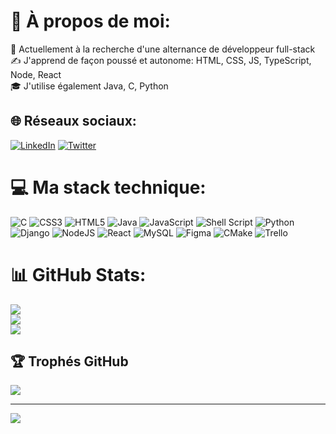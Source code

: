 # 💫 À propos de moi:
🔎 Actuellement à la recherche d'une alternance de développeur full-stack<br>✍️ J'apprend de façon poussé et autonome: HTML, CSS, JS, TypeScript, Node, React<br>🎓 J'utilise également Java, C, Python


## 🌐 Réseaux sociaux:
[![LinkedIn](https://img.shields.io/badge/LinkedIn-%230077B5.svg?logo=linkedin&logoColor=white)](https://linkedin.com/in/ludovicans) [![Twitter](https://img.shields.io/badge/Twitter-%231DA1F2.svg?logo=Twitter&logoColor=white)](https://twitter.com/AnselinLudovic) 

# 💻 Ma stack technique:
![C](https://img.shields.io/badge/c-%2300599C.svg?style=for-the-badge&logo=c&logoColor=white) ![CSS3](https://img.shields.io/badge/css3-%231572B6.svg?style=for-the-badge&logo=css3&logoColor=white) ![HTML5](https://img.shields.io/badge/html5-%23E34F26.svg?style=for-the-badge&logo=html5&logoColor=white) ![Java](https://img.shields.io/badge/java-%23ED8B00.svg?style=for-the-badge&logo=java&logoColor=white) ![JavaScript](https://img.shields.io/badge/javascript-%23323330.svg?style=for-the-badge&logo=javascript&logoColor=%23F7DF1E) ![Shell Script](https://img.shields.io/badge/shell_script-%23121011.svg?style=for-the-badge&logo=gnu-bash&logoColor=white) ![Python](https://img.shields.io/badge/python-3670A0?style=for-the-badge&logo=python&logoColor=ffdd54) ![Django](https://img.shields.io/badge/django-%23092E20.svg?style=for-the-badge&logo=django&logoColor=white) ![NodeJS](https://img.shields.io/badge/node.js-6DA55F?style=for-the-badge&logo=node.js&logoColor=white) ![React](https://img.shields.io/badge/react-%2320232a.svg?style=for-the-badge&logo=react&logoColor=%2361DAFB) ![MySQL](https://img.shields.io/badge/mysql-%2300f.svg?style=for-the-badge&logo=mysql&logoColor=white) 	![Figma](https://img.shields.io/badge/figma-%23F24E1E.svg?style=for-the-badge&logo=figma&logoColor=white) ![CMake](https://img.shields.io/badge/CMake-%23008FBA.svg?style=for-the-badge&logo=cmake&logoColor=white) ![Trello](https://img.shields.io/badge/Trello-%23026AA7.svg?style=for-the-badge&logo=Trello&logoColor=white)
# 📊 GitHub Stats:
![](https://github-readme-stats.vercel.app/api?username=LudovicAns&theme=swift&hide_border=false&include_all_commits=true&count_private=true)<br/>
![](https://github-readme-streak-stats.herokuapp.com/?user=LudovicAns&theme=swift&hide_border=false)<br/>
![](https://github-readme-stats.vercel.app/api/top-langs/?username=LudovicAns&theme=swift&hide_border=false&include_all_commits=true&count_private=true&layout=compact)

## 🏆 Trophés GitHub
![](https://github-profile-trophy.vercel.app/?username=LudovicAns&theme=flat&no-frame=false&no-bg=false&margin-w=4)

---
[![](https://visitcount.itsvg.in/api?id=LudovicAns&icon=3&color=12)](https://visitcount.itsvg.in)
